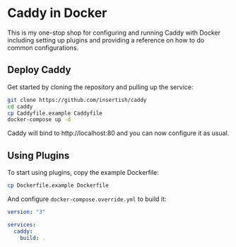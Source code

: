 # Caddy in Docker

This is my one-stop shop for configuring and running Caddy with Docker including setting up plugins and providing a reference on how to do common configurations.

## Deploy Caddy

Get started by cloning the repository and pulling up the service:

```sh
git clone https://github.com/insertish/caddy
cd caddy
cp Caddyfile.example Caddyfile
docker-compose up -d
```

Caddy will bind to http://localhost:80 and you can now configure it as usual.

## Using Plugins

To start using plugins, copy the example Dockerfile:

```sh
cp Dockerfile.example Dockerfile
```

And configure `docker-compose.override.yml` to build it:

```yml
version: "3"

services:
  caddy:
    build: .
```
